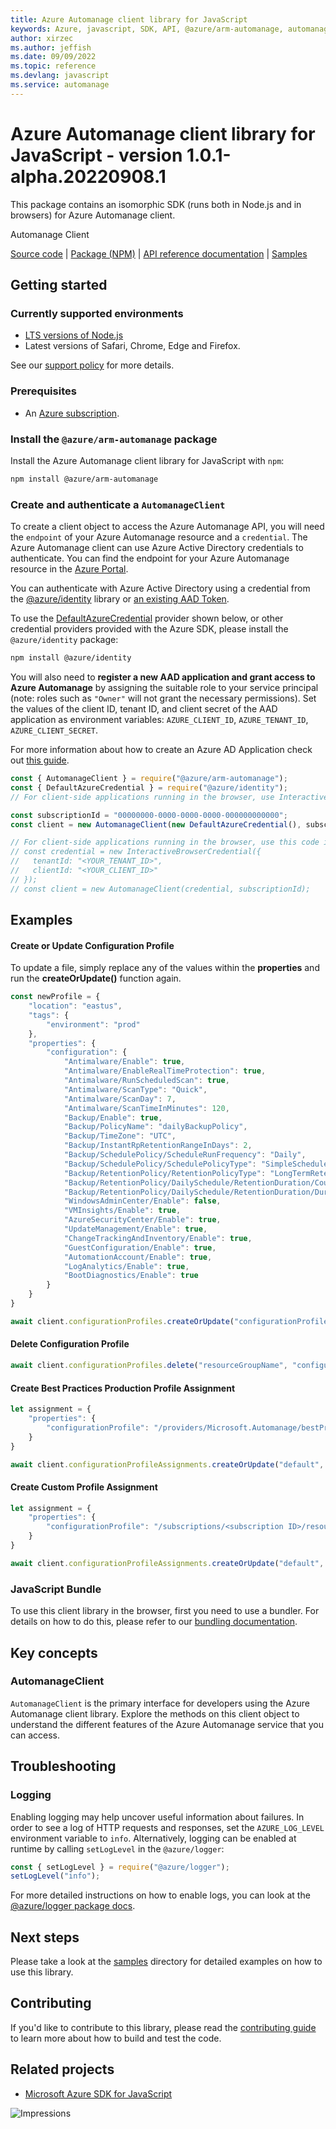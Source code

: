 ```yaml
---
title: Azure Automanage client library for JavaScript
keywords: Azure, javascript, SDK, API, @azure/arm-automanage, automanage
author: xirzec
ms.author: jeffish
ms.date: 09/09/2022
ms.topic: reference
ms.devlang: javascript
ms.service: automanage
---
```

# Azure Automanage client library for JavaScript - version 1.0.1-alpha.20220908.1 


This package contains an isomorphic SDK (runs both in Node.js and in browsers) for Azure Automanage client.

Automanage Client

[Source code](https://github.com/Azure/azure-sdk-for-js/tree/main/sdk/automanage/arm-automanage) |
[Package (NPM)](https://www.npmjs.com/package/@azure/arm-automanage) |
[API reference documentation](/javascript/api/@azure/arm-automanage) |
[Samples](https://github.com/Azure-Samples/azure-samples-js-management)

## Getting started

### Currently supported environments

- [LTS versions of Node.js](https://nodejs.org/about/releases/)
- Latest versions of Safari, Chrome, Edge and Firefox.

See our [support policy](https://github.com/Azure/azure-sdk-for-js/blob/main/SUPPORT.md) for more details.

### Prerequisites

- An [Azure subscription][azure_sub].

### Install the `@azure/arm-automanage` package

Install the Azure Automanage client library for JavaScript with `npm`:

```bash
npm install @azure/arm-automanage
```

### Create and authenticate a `AutomanageClient`

To create a client object to access the Azure Automanage API, you will need the `endpoint` of your Azure Automanage resource and a `credential`. The Azure Automanage client can use Azure Active Directory credentials to authenticate.
You can find the endpoint for your Azure Automanage resource in the [Azure Portal][azure_portal].

You can authenticate with Azure Active Directory using a credential from the [@azure/identity][azure_identity] library or [an existing AAD Token](https://github.com/Azure/azure-sdk-for-js/blob/master/sdk/identity/identity/samples/AzureIdentityExamples.md#authenticating-with-a-pre-fetched-access-token).

To use the [DefaultAzureCredential][defaultazurecredential] provider shown below, or other credential providers provided with the Azure SDK, please install the `@azure/identity` package:

```bash
npm install @azure/identity
```

You will also need to **register a new AAD application and grant access to Azure Automanage** by assigning the suitable role to your service principal (note: roles such as `"Owner"` will not grant the necessary permissions).
Set the values of the client ID, tenant ID, and client secret of the AAD application as environment variables: `AZURE_CLIENT_ID`, `AZURE_TENANT_ID`, `AZURE_CLIENT_SECRET`.

For more information about how to create an Azure AD Application check out [this guide](/azure/active-directory/develop/howto-create-service-principal-portal).

```javascript
const { AutomanageClient } = require("@azure/arm-automanage");
const { DefaultAzureCredential } = require("@azure/identity");
// For client-side applications running in the browser, use InteractiveBrowserCredential instead of DefaultAzureCredential. See https://aka.ms/azsdk/js/identity/examples for more details.

const subscriptionId = "00000000-0000-0000-0000-000000000000";
const client = new AutomanageClient(new DefaultAzureCredential(), subscriptionId);

// For client-side applications running in the browser, use this code instead:
// const credential = new InteractiveBrowserCredential({
//   tenantId: "<YOUR_TENANT_ID>",
//   clientId: "<YOUR_CLIENT_ID>"
// });
// const client = new AutomanageClient(credential, subscriptionId);
```

## Examples

#### Create or Update Configuration Profile

To update a file, simply replace any of the values within the **properties** and run the **createOrUpdate()** function again. 

```javascript
const newProfile = {
    "location": "eastus",
    "tags": {
        "environment": "prod"
    },
    "properties": {
        "configuration": {
            "Antimalware/Enable": true,
            "Antimalware/EnableRealTimeProtection": true,
            "Antimalware/RunScheduledScan": true,
            "Antimalware/ScanType": "Quick",
            "Antimalware/ScanDay": 7,
            "Antimalware/ScanTimeInMinutes": 120,
            "Backup/Enable": true,
            "Backup/PolicyName": "dailyBackupPolicy",
            "Backup/TimeZone": "UTC",
            "Backup/InstantRpRetentionRangeInDays": 2,
            "Backup/SchedulePolicy/ScheduleRunFrequency": "Daily",
            "Backup/SchedulePolicy/SchedulePolicyType": "SimpleSchedulePolicy",
            "Backup/RetentionPolicy/RetentionPolicyType": "LongTermRetentionPolicy",
            "Backup/RetentionPolicy/DailySchedule/RetentionDuration/Count": 180,
            "Backup/RetentionPolicy/DailySchedule/RetentionDuration/DurationType": "Days",
            "WindowsAdminCenter/Enable": false,
            "VMInsights/Enable": true,
            "AzureSecurityCenter/Enable": true,
            "UpdateManagement/Enable": true,
            "ChangeTrackingAndInventory/Enable": true,
            "GuestConfiguration/Enable": true,
            "AutomationAccount/Enable": true,
            "LogAnalytics/Enable": true,
            "BootDiagnostics/Enable": true
        }
    }
}

await client.configurationProfiles.createOrUpdate("configurationProfileName", "resourceGroupName", newProfile);
```

#### Delete Configuration Profile
```javascript
await client.configurationProfiles.delete("resourceGroupName", "configurationProfileName");
```
#### Create Best Practices Production Profile Assignment
```javascript
let assignment = {
    "properties": {
        "configurationProfile": "/providers/Microsoft.Automanage/bestPractices/AzureBestPracticesProduction"
    }
}

await client.configurationProfileAssignments.createOrUpdate("default", "resourceGroupName", "vmName", assignment);
```

#### Create Custom Profile Assignment
```javascript
let assignment = {
    "properties": {
        "configurationProfile": "/subscriptions/<subscription ID>/resourceGroups/resourceGroupName/providers/Microsoft.Automanage/configurationProfiles/configurationProfileName"
    }
}

await client.configurationProfileAssignments.createOrUpdate("default", "resourceGroupName", "vmName", assignment);
```

### JavaScript Bundle
To use this client library in the browser, first you need to use a bundler. For details on how to do this, please refer to our [bundling documentation](https://aka.ms/AzureSDKBundling).

## Key concepts

### AutomanageClient

`AutomanageClient` is the primary interface for developers using the Azure Automanage client library. Explore the methods on this client object to understand the different features of the Azure Automanage service that you can access.

## Troubleshooting

### Logging

Enabling logging may help uncover useful information about failures. In order to see a log of HTTP requests and responses, set the `AZURE_LOG_LEVEL` environment variable to `info`. Alternatively, logging can be enabled at runtime by calling `setLogLevel` in the `@azure/logger`:

```javascript
const { setLogLevel } = require("@azure/logger");
setLogLevel("info");
```

For more detailed instructions on how to enable logs, you can look at the [@azure/logger package docs](https://github.com/Azure/azure-sdk-for-js/tree/main/sdk/core/logger).

## Next steps

Please take a look at the [samples](https://github.com/Azure-Samples/azure-samples-js-management) directory for detailed examples on how to use this library.

## Contributing

If you'd like to contribute to this library, please read the [contributing guide](https://github.com/Azure/azure-sdk-for-js/blob/main/CONTRIBUTING.md) to learn more about how to build and test the code.

## Related projects

- [Microsoft Azure SDK for JavaScript](https://github.com/Azure/azure-sdk-for-js)

![Impressions](https://azure-sdk-impressions.azurewebsites.net/api/impressions/azure-sdk-for-js%2Fsdk%2Fautomanage%2Farm-automanage%2FREADME.png)

[azure_cli]: /cli/azure
[azure_sub]: https://azure.microsoft.com/free/
[azure_sub]: https://azure.microsoft.com/free/
[azure_portal]: https://portal.azure.com
[azure_identity]: https://github.com/Azure/azure-sdk-for-js/tree/main/sdk/identity/identity
[defaultazurecredential]: https://github.com/Azure/azure-sdk-for-js/tree/main/sdk/identity/identity#defaultazurecredential

